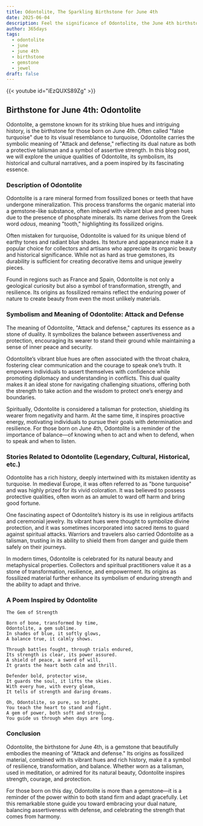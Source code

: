 ```yaml
---
title: Odontolite, The Sparkling Birthstone for June 4th
date: 2025-06-04
description: Feel the significance of Odontolite, the June 4th birthstone symbolizing Attack and defense. Let its beauty and meaning brighten your day.
author: 365days
tags:
  - odontolite
  - june
  - june 4th
  - birthstone
  - gemstone
  - jewel
draft: false
---
```


{{< youtube id="iEzQUXS89Zg" >}}

## Birthstone for June 4th: Odontolite

Odontolite, a gemstone known for its striking blue hues and intriguing history, is the birthstone for those born on June 4th. Often called "false turquoise" due to its visual resemblance to turquoise, Odontolite carries the symbolic meaning of "Attack and defense," reflecting its dual nature as both a protective talisman and a symbol of assertive strength. In this blog post, we will explore the unique qualities of Odontolite, its symbolism, its historical and cultural narratives, and a poem inspired by its fascinating essence.

### Description of Odontolite

Odontolite is a rare mineral formed from fossilized bones or teeth that have undergone mineralization. This process transforms the organic material into a gemstone-like substance, often imbued with vibrant blue and green hues due to the presence of phosphate minerals. Its name derives from the Greek word _odous_, meaning "tooth," highlighting its fossilized origins.

Often mistaken for turquoise, Odontolite is valued for its unique blend of earthy tones and radiant blue shades. Its texture and appearance make it a popular choice for collectors and artisans who appreciate its organic beauty and historical significance. While not as hard as true gemstones, its durability is sufficient for creating decorative items and unique jewelry pieces.

Found in regions such as France and Spain, Odontolite is not only a geological curiosity but also a symbol of transformation, strength, and resilience. Its origins as fossilized remains reflect the enduring power of nature to create beauty from even the most unlikely materials.

### Symbolism and Meaning of Odontolite: Attack and Defense

The meaning of Odontolite, "Attack and defense," captures its essence as a stone of duality. It symbolizes the balance between assertiveness and protection, encouraging its wearer to stand their ground while maintaining a sense of inner peace and security.

Odontolite’s vibrant blue hues are often associated with the throat chakra, fostering clear communication and the courage to speak one’s truth. It empowers individuals to assert themselves with confidence while promoting diplomacy and understanding in conflicts. This dual quality makes it an ideal stone for navigating challenging situations, offering both the strength to take action and the wisdom to protect one’s energy and boundaries.

Spiritually, Odontolite is considered a talisman for protection, shielding its wearer from negativity and harm. At the same time, it inspires proactive energy, motivating individuals to pursue their goals with determination and resilience. For those born on June 4th, Odontolite is a reminder of the importance of balance—of knowing when to act and when to defend, when to speak and when to listen.

### Stories Related to Odontolite (Legendary, Cultural, Historical, etc.)

Odontolite has a rich history, deeply intertwined with its mistaken identity as turquoise. In medieval Europe, it was often referred to as "bone turquoise" and was highly prized for its vivid coloration. It was believed to possess protective qualities, often worn as an amulet to ward off harm and bring good fortune.

One fascinating aspect of Odontolite’s history is its use in religious artifacts and ceremonial jewelry. Its vibrant hues were thought to symbolize divine protection, and it was sometimes incorporated into sacred items to guard against spiritual attacks. Warriors and travelers also carried Odontolite as a talisman, trusting in its ability to shield them from danger and guide them safely on their journeys.

In modern times, Odontolite is celebrated for its natural beauty and metaphysical properties. Collectors and spiritual practitioners value it as a stone of transformation, resilience, and empowerment. Its origins as fossilized material further enhance its symbolism of enduring strength and the ability to adapt and thrive.

### A Poem Inspired by Odontolite

```
The Gem of Strength

Born of bone, transformed by time,  
Odontolite, a gem sublime.  
In shades of blue, it softly glows,  
A balance true, it calmly shows.  

Through battles fought, through trials endured,  
Its strength is clear, its power assured.  
A shield of peace, a sword of will,  
It grants the heart both calm and thrill.  

Defender bold, protector wise,  
It guards the soul, it lifts the skies.  
With every hue, with every gleam,  
It tells of strength and daring dreams.  

Oh, Odontolite, so pure, so bright,  
You teach the heart to stand and fight.  
A gem of power, both soft and strong,  
You guide us through when days are long.
```

### Conclusion

Odontolite, the birthstone for June 4th, is a gemstone that beautifully embodies the meaning of "Attack and defense." Its origins as fossilized material, combined with its vibrant hues and rich history, make it a symbol of resilience, transformation, and balance. Whether worn as a talisman, used in meditation, or admired for its natural beauty, Odontolite inspires strength, courage, and protection.

For those born on this day, Odontolite is more than a gemstone—it is a reminder of the power within to both stand firm and adapt gracefully. Let this remarkable stone guide you toward embracing your dual nature, balancing assertiveness with defense, and celebrating the strength that comes from harmony.
